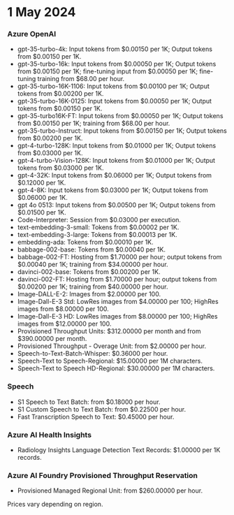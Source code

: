 # 1 May 2024

### Azure OpenAI

- gpt-35-turbo-4k: Input tokens from $0.00150 per 1K; Output tokens from $0.00150 per 1K.
- gpt-35-turbo-16k: Input tokens from $0.00050 per 1K; Output tokens from $0.00150 per 1K; fine-tuning input from $0.00050 per 1K; fine-tuning training from $68.00 per hour.
- gpt-35-turbo-16K-1106: Input tokens from $0.00100 per 1K; Output tokens from $0.00200 per 1K.
- gpt-35-turbo-16K-0125: Input tokens from $0.00050 per 1K; Output tokens from $0.00150 per 1K.
- gpt-35-turbo16K-FT: Input tokens from $0.00050 per 1K; Output tokens from $0.00150 per 1K; training from $68.00 per hour.
- gpt-35-turbo-Instruct: Input tokens from $0.00150 per 1K; Output tokens from $0.00200 per 1K.
- gpt-4-turbo-128K: Input tokens from $0.01000 per 1K; Output tokens from $0.03000 per 1K.
- gpt-4-turbo-Vision-128K: Input tokens from $0.01000 per 1K; Output tokens from $0.03000 per 1K.
- gpt-4-32K: Input tokens from $0.06000 per 1K; Output tokens from $0.12000 per 1K.
- gpt-4-8K: Input tokens from $0.03000 per 1K; Output tokens from $0.06000 per 1K.
- gpt 4o 0513: Input tokens from $0.00500 per 1K; Output tokens from $0.01500 per 1K.
- Code-Interpreter: Session from $0.03000 per execution.
- text-embedding-3-small: Tokens from $0.00002 per 1K.
- text-embedding-3-large: Tokens from $0.00013 per 1K.
- embedding-ada: Tokens from $0.00010 per 1K.
- babbage-002-base: Tokens from $0.00040 per 1K.
- babbage-002-FT: Hosting from $1.70000 per hour; output tokens from $0.00040 per 1K; training from $34.00000 per hour.
- davinci-002-base: Tokens from $0.00200 per 1K.
- davinci-002-FT: Hosting from $1.70000 per hour; output tokens from $0.00200 per 1K; training from $40.00000 per hour.
- Image-DALL-E-2: Images from $2.00000 per 100.
- Image-Dall-E-3 Std: LowRes images from $4.00000 per 100; HighRes images from $8.00000 per 100.
- Image-Dall-E-3 HD: LowRes images from $8.00000 per 100; HighRes images from $12.00000 per 100.
- Provisioned Throughput Units: $312.00000 per month and from $390.00000 per month.
- Provisioned Throughput - Overage Unit: from $2.00000 per hour.
- Speech-to-Text-Batch-Whisper: $0.36000 per hour.
- Speech-Text to Speech-Regional: $15.00000 per 1M characters.
- Speech-Text to Speech HD-Regional: $30.00000 per 1M characters.

### Speech

- S1 Speech to Text Batch: from $0.18000 per hour.
- S1 Custom Speech to Text Batch: from $0.22500 per hour.
- Fast Transcription Speech to Text: $0.45000 per hour.

### Azure AI Health Insights

- Radiology Insights Language Detection Text Records: $1.00000 per 1K records.

### Azure AI Foundry Provisioned Throughput Reservation

- Provisioned Managed Regional Unit: from $260.00000 per hour.

Prices vary depending on region.